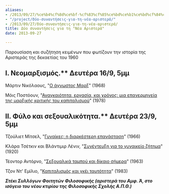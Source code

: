 ```yaml
---
aliases:
- /2013/09/27/%ce%b4%cf%8d%ce%bf-%cf%83%cf%85%ce%bd%ce%b1%ce%bd%cf%84%ce%ae%cf%83%ce%b5%ce%b9%cf%82-%ce%b3%ce%b9%ce%b1-%cf%84%ce%b7-%ce%bd%ce%ad%ce%b1-%ce%b1%cf%81%ce%b9%cf%83%cf%84%ce%b5%cf%81%ce%ac
- "/project/δύο-συναντήσεις-για-τη-νέα-αριστερά/"
- /2013/09/27/δύο-συναντήσεις-για-τη-νέα-αριστερά/
title: Δύο συναντήσεις για τη "Νέα Αριστερά"
date: 2013-09-27

---
```

Παρουσίαση και συζήτηση κειμένων που φωτίζουν την ιστορία της Αριστεράς της δεκαετίας του 1960

## Ι. Νεομαρξισμός.** Δευτέρα 16/9, 5μμ

Μάρτιν Νικόλαους, "[Ο άγνωστος Μαρξ](/file/readingsnicolausmartin_unknownmarx_nlr48.pdf)" (1968)

Μόις Ποστόουν, "[Αναγκαιότητα, εργασία, και χρόνος: μια επανερμηνεία της μαρξικής κριτικής του καπιταλισμού](/file/readingspostone_necessitylabortimemarx1978.pdf)" (1978)

## ΙΙ. Φύλο και σεξουαλικότητα.** Δευτέρα 23/9, 5μμ

Τζούλιετ Μίτσελ, "[Γυναίκες: η διαρκέστερη επανάσταση](/file/readingsmitchelljuliet_womenlongestrevolution_nlr40.pdf)" (1966)

Κλάρα Τσέτκιν και Βλάντιμιρ Λένιν, "[Συνέντευξη για το γυναικείο ζήτημα](http://www.marxists.org/archive/zetkin/1920/lenin/zetkin1.htm)" (1920)

Τέοντορ Αντόρνο, "[Σεξουαλικά ταμπού και δίκαιο σήμερα](/file/readingsadorno_sexualtaboostoday.pdf)" (1963)

Τζον Ντ' Εμίλιο, "[Καπιταλισμός και γκέι ταυτότητα](/file/readingsdemilio_captialismgayid.pdf)" (1983)

***Στέκι Συλλόγων Φοιτητών Φιλοσοφικής (αριστερά του Αμφ. Ά, στο ισόγειο του νέου κτιρίου της Φιλοσοφικής Σχολής Α.Π.Θ.)***
